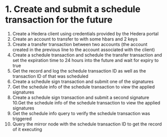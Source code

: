 # 1. Create and submit a schedule transaction for the future

1. Create a Hedera client using credentials provided by the Hedera portal
2. Create an account to transfer to with some hbars and 2 keys
3. Create a transfer transaction between two accounts (the account created in the previous line to the account associated with the client)
4. Create a schedule transaction and schedule the transfer transaction and set the expiration time to 24 hours into the future and wait for expiry to true
5. Get the record and log the schedule transaction ID as well as the transaction ID of that was scheduled
7. Create a schedule sign transaction and submit one of the signatures
8. Get the schedule info of the schedule transaction to view the applied signatures
9. Create a schedule sign transaction and submit a second signature
10.Get the schedule info of the schedule transaction to view the applied signatures
11. Get the schedule info query to verify the schedule transaction was triggered
12. Query the mirror node with the schedule transaction ID to get the record of it executing
